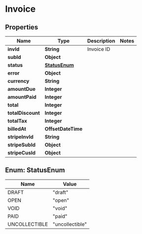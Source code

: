 

# Invoice


## Properties

| Name | Type | Description | Notes |
|------------ | ------------- | ------------- | -------------|
|**invId** | **String** | Invoice ID |  |
|**subId** | **Object** |  |  |
|**status** | [**StatusEnum**](#StatusEnum) |  |  |
|**error** | **Object** |  |  |
|**currency** | **String** |  |  |
|**amountDue** | **Integer** |  |  |
|**amountPaid** | **Integer** |  |  |
|**total** | **Integer** |  |  |
|**totalDiscount** | **Integer** |  |  |
|**totalTax** | **Integer** |  |  |
|**billedAt** | **OffsetDateTime** |  |  |
|**stripeInvId** | **String** |  |  |
|**stripeSubId** | **Object** |  |  |
|**stripeCusId** | **Object** |  |  |



## Enum: StatusEnum

| Name | Value |
|---- | -----|
| DRAFT | &quot;draft&quot; |
| OPEN | &quot;open&quot; |
| VOID | &quot;void&quot; |
| PAID | &quot;paid&quot; |
| UNCOLLECTIBLE | &quot;uncollectible&quot; |




